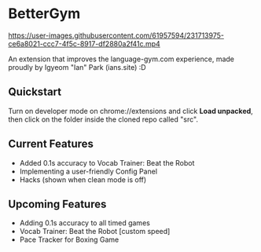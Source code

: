 # BetterGym

https://user-images.githubusercontent.com/61957594/231713975-ce6a8021-ccc7-4f5c-8917-df2880a2f41c.mp4

An extension that improves the language-gym.com experience, made proudly by Igyeom "Ian" Park (ians.site) :D

## Quickstart
Turn on developer mode on chrome://extensions and click **Load unpacked**, then click on the folder inside the cloned repo called "src".

## Current Features
- Added 0.1s accuracy to Vocab Trainer: Beat the Robot
- Implementing a user-friendly Config Panel
- Hacks (shown when clean mode is off)

## Upcoming Features
- Adding 0.1s accuracy to all timed games
- Vocab Trainer: Beat the Robot [custom speed]
- Pace Tracker for Boxing Game
